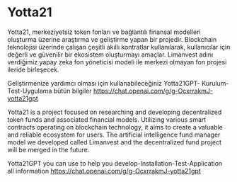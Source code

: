 # Yotta21

Yotta21, merkeziyetsiz token fonları ve bağlantılı finansal modelleri oluşturma üzerine araştırma ve geliştirme yapan bir projedir. 
Blockchain teknolojisi üzerinde çalışan çeşitli akıllı kontratlar kullanılarak, kullanıcılar için değerli ve güvenilir bir ekosistem oluşturmayı amaçlar.
Limanvest adını verdiğimiz yapay zeka fon yöneticisi modeli ile merkezi olmayan fon projesi ileride birleşecek.

Geliştirmenize yardımcı olması için kullanabileceğiniz Yotta21GPT- Kurulum-Test-Uygulama bütün bilgiler
https://chat.openai.com/g/g-OcxrrakmJ-yotta21gpt



Yotta21 is a project focused on researching and developing decentralized token funds and associated financial models. 
Utilizing various smart contracts operating on blockchain technology, it aims to create a valuable and reliable ecosystem for users.
The artificial intelligence fund manager model we developed called Limanvest and the decentralized fund project will be merged in the future.

Yotta21GPT you can use to help you develop-Installation-Test-Application all information
https://chat.openai.com/g/g-OcxrrakmJ-yotta21gpt


